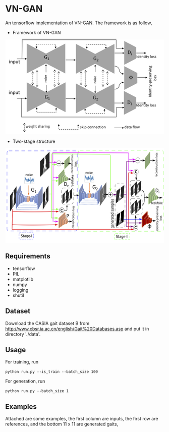 # VN-GAN
An tensorflow implementation of VN-GAN. The framework is as follow,
* Framework of VN-GAN

<div align=center>
<img src="./model/framework.png" width = "600" height = "300" alt="Framework of VN-GAN" align=center />
</div>

* Two-stage structure
<div align=center>
<img src="./model/two-stage.png" width = "600" height = "300" alt="Framework of VN-GAN" align=center />
</div>

## Requirements
* tensorflow 
* PIL
* matplotlib
* numpy
* logging
* shutil

## Dataset

Download the CASIA gait dataset B from http://www.cbsr.ia.ac.cn/english/Gait%20Databases.asp and put it in directory './data'.
## Usage

For training, run

```
python run.py --is_train --batch_size 100
```

For generation, run

```
python run.py --batch_size 1
```
## Examples

Attached are some examples, the first column are inputs, the first row are references, and the bottom 11 x 11 are generated gaits,


